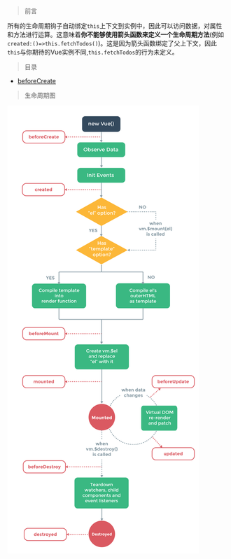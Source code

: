 > 前言

所有的生命周期钩子自动绑定`this`上下文到实例中，因此可以访问数据，对属性和方法进行运算。这意味着**你不能够使用箭头函数来定义一个生命周期方法**(例如`created:()=>this.fetchTodos()`)。这是因为箭头函数绑定了父上下文，因此`this`与你期待的Vue实例不同,`this.fetchTodos`的行为未定义。

> 目录

- [beforeCreate](./before_create.md)




> 生命周期图

![vue_life_cycle](./images/lifecycle.png)